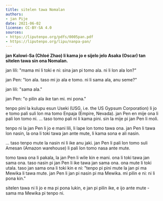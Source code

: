 ```yaml
---
title: sitelen tawa Nomalan
authors:
- jan Pije
date: 2021-06-02
license: CC-BY-SA 4.0
sources:
- https://liputenpo.org/pdfs/0005pan.pdf
- https://liputenpo.org/lipu/nanpa-pan/
---
```


**jan Kalowi-Sa (Chloé Zhao) li kama jo e sijelo jelo Asaka (Oscar) tan sitelen tawa sin ona Nomalan.**

jan lili: "mama mi li toki e ni: sina jan pi tomo ala. ni li lon ala lon?"

jan Pen: "lon ala. taso mi jo ala e tomo. ni li sama ala, anu seme?"

jan lili: "sama ala."

jan Pen: "o pilin ala ike tan mi. mi pona."

tenpo pini la kulupu esun Useki (USG, i.e. the US Gypsum Corporation) li jo e tomo pali suli lon ma tomo Enpaja (Empire, Nevada). jan Pen en mije ona li pali lon tomo ni. ... taso tomo pali ni li kama pini. sin la mije pi jan Pen li moli.

tenpo ni la jan Pen li jo e mani lili, li lape lon tomo tawa ona. jan Pen li tawa lon nasin, la ona li toki tawa jan ante mute, li kama sona e ali nasin.

... taso tenpo mute la nasin ni li ike anu jaki. jan Pen li pali lon tomo suli Amesan (Amazon warehouse) li pali lon tomo nasa ante mute.

tomo tawa ona li pakala, la jan Pen li wile kin e mani. ona li toki tawa jan sama ona. taso nasin pi jan Pen li ike tawa jan sama ona. ona mute li toki utala. taso jan sama ona li toki kin e ni: "tenpo pi pini mute la jan pi ma Mewika li tawa mute. jan Pen li jan pi nasin pi ma Mewika. mi pilin e ni: ni li pona kin."

sitelen tawa ni li jo e ma pi pona lukin, e jan pi pilin ike, e ijo ante mute - sama ma Mewika pi tenpo ni.